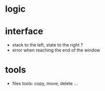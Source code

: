 # logic

# interface
- stack to the left, state to the right ?
- error when reaching the end of the window

# tools
- files tools: copy, move, delete ...

